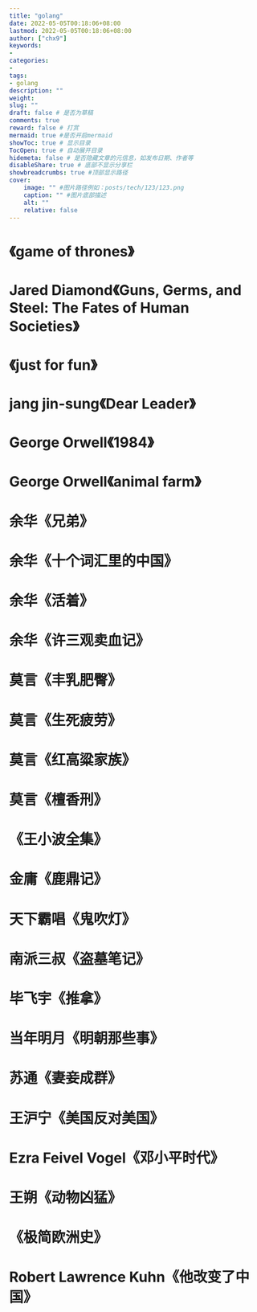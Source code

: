 ```yaml
---
title: "golang"
date: 2022-05-05T00:18:06+08:00
lastmod: 2022-05-05T00:18:06+08:00
author: ["chx9"]
keywords: 
- 
categories: 
- 
tags: 
- golang
description: ""
weight:
slug: ""
draft: false # 是否为草稿
comments: true
reward: false # 打赏
mermaid: true #是否开启mermaid
showToc: true # 显示目录
TocOpen: true # 自动展开目录
hidemeta: false # 是否隐藏文章的元信息，如发布日期、作者等
disableShare: true # 底部不显示分享栏
showbreadcrumbs: true #顶部显示路径
cover:
    image: "" #图片路径例如：posts/tech/123/123.png
    caption: "" #图片底部描述
    alt: ""
    relative: false
---
```

# 《game of thrones》
# Jared Diamond《Guns, Germs, and Steel: The Fates of Human Societies》
# 《just for fun》
# jang jin-sung《Dear Leader》
# George Orwell《1984》
# George Orwell《animal farm》

# 余华《兄弟》
# 余华《十个词汇里的中国》
# 余华《活着》
# 余华《许三观卖血记》
# 莫言《丰乳肥臀》
# 莫言《生死疲劳》
# 莫言《红高粱家族》
# 莫言《檀香刑》

# 《王小波全集》
# 金庸《鹿鼎记》
# 天下霸唱《鬼吹灯》
# 南派三叔《盗墓笔记》
# 毕飞宇《推拿》
# 当年明月《明朝那些事》
# 苏通《妻妾成群》
# 王沪宁《美国反对美国》
# Ezra Feivel Vogel《邓小平时代》
# 王朔《动物凶猛》
# 《极简欧洲史》
# Robert Lawrence Kuhn《他改变了中国》
